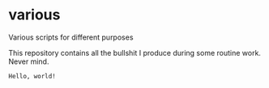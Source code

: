 # various
Various scripts for different purposes

This repository contains all the bullshit I produce during some routine work.  
Never mind.  
```
Hello, world!
```
